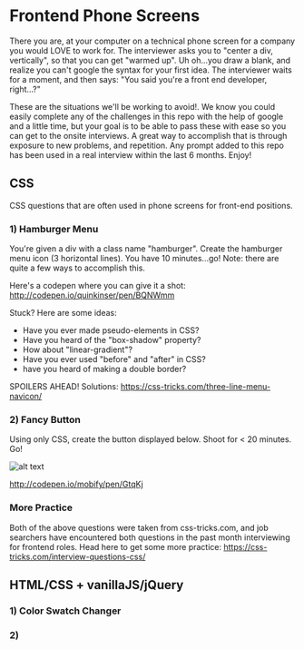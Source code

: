 # Frontend Phone Screens

There you are, at your computer on a technical phone screen for a company you would LOVE to work for. The interviewer asks you to "center a div, vertically", so that you can get "warmed up". Uh oh...you draw a blank, and realize you can't google the syntax for your first idea. The interviewer waits for a moment, and then says: "You said you're a front end developer, right...?"

These are the situations we'll be working to avoid!. We know you could easily complete any of the challenges in this repo with the help of google and a little time, but your goal is to be able to pass these with ease so you can get to the onsite interviews. A great way to accomplish that is through exposure to new problems, and repetition. Any prompt added to this repo has been used in a real interview within the last 6 months. Enjoy!

## CSS
CSS questions that are often used in phone screens for front-end positions.

### 1) Hamburger Menu

You're given a div with a class name "hamburger". Create the hamburger menu icon (3 horizontal lines). You have 10 minutes...go! Note: there are quite a few ways to accomplish this.

Here's a codepen where you can give it a shot: http://codepen.io/quinkinser/pen/BQNWmm

Stuck?
Here are some ideas:
- Have you ever made pseudo-elements in CSS?
- Have you heard of the "box-shadow" property?
- How about "linear-gradient"?
- Have you ever used "before" and "after" in CSS?
- have you heard of making a double border?

SPOILERS AHEAD!
Solutions: https://css-tricks.com/three-line-menu-navicon/

### 2) Fancy Button

Using only CSS, create the button displayed below. Shoot for < 20 minutes. Go!

 ![alt text](http://i.imgur.com/gnZnY.png "Fancy Button")

http://codepen.io/mobify/pen/GtqKj



### More Practice 

Both of the above questions were taken from css-tricks.com, and job searchers have encountered both questions in the past month interviewing for frontend roles. Head here to get some more practice:
https://css-tricks.com/interview-questions-css/



## HTML/CSS + vanillaJS/jQuery

### 1) Color Swatch Changer

### 2)


